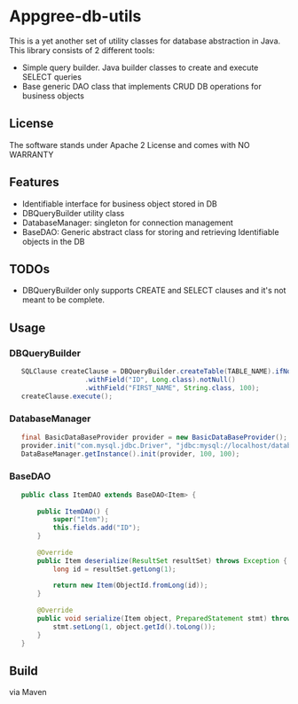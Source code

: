 # Appgree-db-utils

This is a yet another set of utility classes for database abstraction in Java. This library consists of 2 different tools:
 * Simple query builder. Java builder classes to create and execute SELECT queries
 * Base generic DAO class that implements CRUD DB operations for business objects
 
## License 

The software stands under Apache 2 License and comes with NO WARRANTY

## Features

 * Identifiable interface for business object stored in DB 
 * DBQueryBuilder utility class
 * DatabaseManager: singleton for connection management
 * BaseDAO: Generic abstract class for storing and retrieving Identifiable objects in the DB

## TODOs

 * DBQueryBuilder only supports CREATE and SELECT clauses and it's not meant to be complete.

## Usage

### DBQueryBuilder
 
 ```java
    SQLClause createClause = DBQueryBuilder.createTable(TABLE_NAME).ifNotExists()
                    .withField("ID", Long.class).notNull()
                    .withField("FIRST_NAME", String.class, 100);
    createClause.execute();
```

### DatabaseManager
 
 ```java
    final BasicDataBaseProvider provider = new BasicDataBaseProvider();
    provider.init("com.mysql.jdbc.Driver", "jdbc:mysql://localhost/database?user=<user>&password=<pwd>&useUnicode=true");
    DataBaseManager.getInstance().init(provider, 100, 100);
```

### BaseDAO
 
 ```java
    public class ItemDAO extends BaseDAO<Item> {
    
        public ItemDAO() {
            super("Item");
            this.fields.add("ID");
        }
        
        @Override
        public Item deserialize(ResultSet resultSet) throws Exception {
            long id = resultSet.getLong(1);
            
            return new Item(ObjectId.fromLong(id));
        }
        
        @Override
        public void serialize(Item object, PreparedStatement stmt) throws Exception {
            stmt.setLong(1, object.getId().toLong());
        }
    }
```


## Build

via Maven
